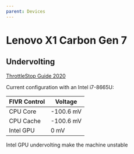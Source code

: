 ```yaml
---
parent: Devices
---
```


# Lenovo X1 Carbon Gen 7

## Undervolting

[ThrottleStop Guide 2020](https://www.ultrabookreview.com/31385-the-throttlestop-guide/)

Current configuration with an Intel i7-8665U:

FIVR Control | Voltage
-|-
CPU Core | -100.6 mV
CPU Cache | -100.6 mV
Intel GPU | 0 mV

Intel GPU undervolting make the machine unstable
